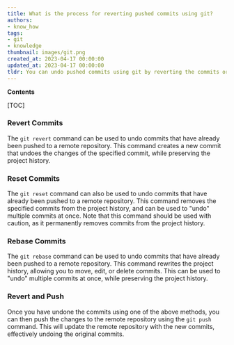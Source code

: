 ```yaml
---
title: What is the process for reverting pushed commits using git?
authors:
- know_how
tags:
- git
- knowledge
thumbnail: images/git.png
created_at: 2023-04-17 00:00:00
updated_at: 2023-04-17 00:00:00
tldr: You can undo pushed commits using git by reverting the commits or using the git revert command.
---
```


**Contents**

[TOC]

### Revert Commits

The `git revert` command can be used to undo commits that have already been pushed to a remote repository. This command creates a new commit that undoes the changes of the specified commit, while preserving the project history.

### Reset Commits

The `git reset` command can also be used to undo commits that have already been pushed to a remote repository. This command removes the specified commits from the project history, and can be used to "undo" multiple commits at once. Note that this command should be used with caution, as it permanently removes commits from the project history.

### Rebase Commits

The `git rebase` command can be used to undo commits that have already been pushed to a remote repository. This command rewrites the project history, allowing you to move, edit, or delete commits. This can be used to "undo" multiple commits at once, while preserving the project history.

### Revert and Push

Once you have undone the commits using one of the above methods, you can then push the changes to the remote repository using the `git push` command. This will update the remote repository with the new commits, effectively undoing the original commits.

